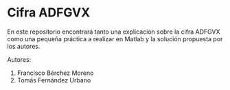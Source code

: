 # Cifra ADFGVX
En este repositorio encontrará tanto una explicación sobre la cifra ADFGVX como una pequeña práctica a realizar en Matlab y la solución propuesta por los autores.

Autores:
1. Francisco Bérchez Moreno
2. Tomás Fernández Urbano
